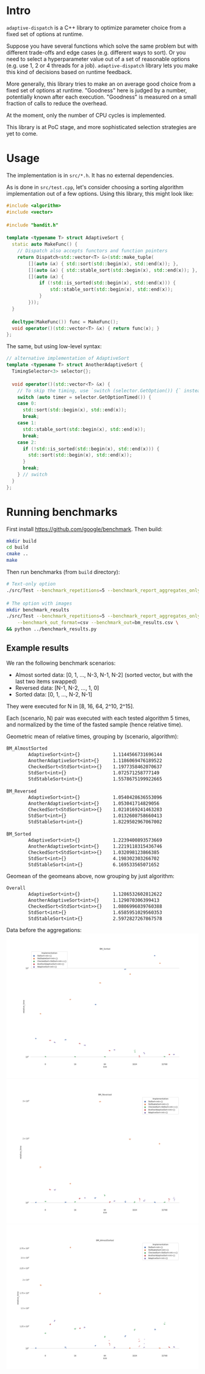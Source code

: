 # Intro
`adaptive-dispatch` is a C++ library to optimize parameter choice
from a fixed set of options at runtime.

Suppose you have several functions which solve the same problem
but with different trade-offs and edge cases (e.g. different ways to sort).
Or you need to select a hyperparameter value out of a set of reasonable options
(e.g. use 1, 2 or 4 threads for a job).
`adaptive-dispatch` library lets you make this kind of decisions
based on runtime feedback.

More generally, this library tries to make an on average good choice
from a fixed set of options at runtime. "Goodness" here is judged by a number,
potentially known after each execution. "Goodness" is measured on a small
fraction of calls to reduce the overhead. 

At the moment, only the number of CPU cycles is implemented. 

This library is at PoC stage, and more sophisticated selection strategies
are yet to come.

# Usage
The implementation is in `src/*.h`. It has no external dependencies.

As is done in `src/test.cpp`, let's consider choosing a sorting algorithm
implementation out of a few options. Using this library, this might look like:
```c++
#include <algorithm>
#include <vector>

#include "bandit.h"

template <typename T> struct AdaptiveSort {
  static auto MakeFunc() {
    // Dispatch also accepts functors and function pointers
    return Dispatch<std::vector<T> &>(std::make_tuple(
        [](auto &x) { std::sort(std::begin(x), std::end(x)); },
        [](auto &x) { std::stable_sort(std::begin(x), std::end(x)); },
        [](auto &x) {
            if (!std::is_sorted(std::begin(x), std::end(x))) {
                std::stable_sort(std::begin(x), std::end(x));
            }
        }));
  }

  decltype(MakeFunc()) func = MakeFunc();
  void operator()(std::vector<T> &x) { return func(x); }
};
```

The same, but using low-level syntax:
```c++
// alternative implementation of AdaptiveSort
template <typename T> struct AnotherAdaptiveSort {
  TimingSelector<3> selector{};

  void operator()(std::vector<T> &x) {
    // To skip the timing, use `switch (selector.GetOption()) {` instead
    switch (auto timer = selector.GetOptionTimed()) {
    case 0:
      std::sort(std::begin(x), std::end(x));
      break;
    case 1:
      std::stable_sort(std::begin(x), std::end(x));
      break;
    case 2:
      if (!std::is_sorted(std::begin(x), std::end(x))) {
        std::sort(std::begin(x), std::end(x));
      }
      break;
    } // switch
  }
};
```

# Running benchmarks
First install https://github.com/google/benchmark.
Then build:
```bash
mkdir build
cd build
cmake ..
make
```

Then run benchmarks (from `build` directory):
```bash
# Text-only option
./src/Test --benchmark_repetitions=5 --benchmark_report_aggregates_only=true

# The option with images
mkdir benchmark_results
./src/Test --benchmark_repetitions=5 --benchmark_report_aggregates_only=false \
    --benchmark_out_format=csv --benchmark_out=bm_results.csv \
&& python ../benchmark_results.py
```

## Example results
We ran the following benchmark scenarios:
- Almost sorted data: [0, 1, ..., N-3, N-1, N-2]
  (sorted vector, but with the last two items swapped)
- Reversed data: [N-1, N-2, ..., 1, 0]
- Sorted data: [0, 1, ..., N-2, N-1]

They were executed for N in [8, 16, 64, 2^10, 2^15].

Each (scenario, N) pair was executed with each tested algorithm 5 times, and
normalized by the time of the fasted sample (hence relative time).

Geometric mean of relative times, grouping by (scenario, algorithm):
```
BM_AlmostSorted
        AdaptiveSort<int>{}            1.1144566731696144
        AnotherAdaptiveSort<int>{}     1.1186069476189522
        CheckedSort<StdSort<int>>{}    1.1977358462070637
        StdSort<int>{}                 1.072571258777149
        StdStableSort<int>{}           1.5578675199922665

BM_Reversed
        AdaptiveSort<int>{}            1.0540428636553096
        AnotherAdaptiveSort<int>{}     1.053041714829056
        CheckedSort<StdSort<int>>{}    1.0210169241463283
        StdSort<int>{}                 1.0132608758660413
        StdStableSort<int>{}           1.8229502967067002

BM_Sorted
        AdaptiveSort<int>{}            1.2239400893573669
        AnotherAdaptiveSort<int>{}     1.2219118315436746
        CheckedSort<StdSort<int>>{}    1.032098123866385
        StdSort<int>{}                 4.198302303266702
        StdStableSort<int>{}           6.169533565071652
```

Geomean of the geomeans above, now grouping by just algorithm:
```
Overall
        AdaptiveSort<int>{}            1.1286532602812622
        AnotherAdaptiveSort<int>{}     1.129070306399413
        CheckedSort<StdSort<int>>{}    1.0806996039760388
        StdSort<int>{}                 1.6585951029560353
        StdStableSort<int>{}           2.5972827267867578
```

Data before the aggregations:
![Sorted](/benchmark_results/BM_Sorted.png)
![Reversted](/benchmark_results/BM_Reversed.png)
![Almost sorted](/benchmark_results/BM_AlmostSorted.png)
